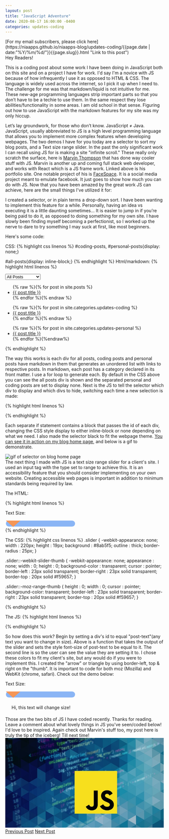 ```yaml
---
layout: post
title: "JavaScript Adventure"
date: 2020-08-17 16:00:00 -0400
categories: updates-coding
---
```

 <meta name="description" content="This is a coding post about work I have been doing in JavaScript both on this site and on a project I have for work.">
<!-- Need to copy/paste to each post: Don't forget to change updates-personal or updates-coding-->
<div class="feed" markdown="1">
 [For my email subscribers, please click here](https://niaapps.github.io/niaapps-blog/updates-coding/{{page.date | date:"%Y/%m/%d/"}}{{page.slug}}.html "Link to this post")
</div>
<link href="/css/syntax.css" rel="stylesheet">
<style>#section-1 ul, #section-2 ul, #section-3 ul{list-style:none;} 
.slider {
  -webkit-appearance: none;
  width             : 220px;
  height            : 19px;
  background        : #8ab5f5;
  outline           : thick;
  border-radius     : 25px;
}
.slider::-webkit-slider-thumb {
  -webkit-appearance: none;
  appearance        : none;
  width             : 0;
  height            : 0;
  background-color  : transparent;
  cursor            : pointer;
  border-left       : 23px solid transparent;
  border-right      : 23px solid transparent;
  border-top        : 20px solid #f59657;
}
.slider::-moz-range-thumb {
  height          : 0;
  width           : 0;
  cursor          : pointer;
  background-color: transparent;
  border-left     : 23px solid transparent;
  border-right    : 23px solid transparent;
  border-top      : 20px solid #f59657;
}
#post-text{padding:20px;}
</style>
Hey Readers!

 This is a coding post about some work I have been doing in JavaScript both on this site and on a project I have for work. I'd say I'm a novice with JS because of how infrequently I use it as opposed to HTML & CSS. The language is widely used across the internet, so I pick it up when I need to. The challenge for me was that markdown/liquid is not intuitive for me. These new-age programming languages strip important parts so that you don’t have to be a techie to use them. In the same respect they lose abilities/functionality in some areas. I am old school in that sense. Figuring out how to use JavaScript with the markdown features for my site was my only hiccup.

Let’s lay groundwork, for those who don’t know. JavaScript ≠ Java. JavaScript, usually abbreviated to JS is a high level programming language that allows you to implement more complex features when developing webpages. The two demos I have for you today are a selector to sort my blog posts, and a Text size range slider. In the past the only significant work I can recall using JS for is making a site "infinite scroll." These really only scratch the surface, here is <a href="https://marvinthompson-code.netlify.app" target="_blank" title="Marvin's Portfolio site">Marvin Thompson</a> that has done way cooler stuff with JS. Marvin is another up and coming full stack web developer, and works with React which is a JS frame work. Linked above is his portfolio site. One notable project of his is <a href="https://facespace.netlify.app" target="_blank" title="FaceSpace is meant to be like Facebook">FaceSpace</a>. It is a social media project meant to emulate facebook. It just goes to show how much you can do with JS. Now that you have been amazed by the great work JS can achieve, here are the small things I've utilized it for:

I created a selector, or in plain terms a drop-down sort. I have been wanting to implement this feature for a while. Personally, having an idea vs executing it is a little daunting sometimes… It is easier to jump in if you’re being paid to do it, as opposed to doing something for my own site. I have slowly been finding myself becoming a perfectionist, so I worked up the nerve to dare to try something I may suck at first, like most beginners.

Here's some code:

CSS:
{% highlight css linenos %}
#coding-posts,
#personal-posts{display: none;}

#all-posts{display: inline-block;}
{% endhighlight %}
Html/markdown:
{% highlight html linenos %}

<!-- Declaring a selector and it's choices. -->
<div class="select-div"> 
  <select name="post-type" id="post-type" onchange="show_post_type(this)">
    <option value="1">All Posts</option>
    <option value="2">Coding Posts</option>
    <option value="3">Personal Posts </option>
  </select>
</div> 
<!-- seperate div for all posts -->
 <div id="all-posts">
  <ul>
  {% raw %}{% for post in site.posts %}
    <li>
      <a href="{{ post.url }}" >{{ post.title }}</a>
     </li>
  {% endfor %}{% endraw %}
  </ul>
</div>
<!-- seperate div for coding posts -->
 <div id="coding-posts">
  <ul>
    {% raw %}{% for post in site.categories.updates-coding %}
      <li>
        <a href="{{ post.url }}" >{{ post.title }}</a>
      </li>  
    {% endfor %}{% endraw %}
  </ul>
</div>
<!-- seperate div for all posts -->
 <div id="personal-posts">
  <ul>
    {% raw %}{% for post in site.categories.updates-personal %}
      <li>
        <a href="{{ post.url }}" >{{ post.title }}</a>
      </li>
    {% endfor %}{%endraw%}
  </ul> 
</div>
{% endhighlight %}

The way this works is each div for all posts, coding posts and personal posts have markdown in them that generates an unordered list with links to respective posts. In markdown, each post has a category declared in its front matter. I use a for loop to generate each. By default in the CSS above you can see the all posts div is shown and the separated personal and coding posts are set to display none. Next is the JS to tell the selector which div to display and which divs to hide, switching each time a new selection is made:

{% highlight html linenos %}
<script>
  function show_post_type(element){
  /*In the HTML above we set the value of all posts to 1, coding posts to 2 
    and personal posts to 3.
    We passed the selector in as element, now test in 3 separate if statements*/ 
  if(element.value == 1){
    document.getElementById("all-posts").style.display = 'inline-block';
    document.getElementById("personal-posts").style.display = 'none';
    document.getElementById("coding-posts").style.display = 'none';
    }
  if(element.value == 2){
    document.getElementById("coding-posts").style.display = 'inline-block';
    document.getElementById("all-posts").style.display = 'none';
    document.getElementById("personal-posts").style.display = 'none';
    }
  if(element.value == 3){
    document.getElementById("personal-posts").style.display = 'inline-block';
    document.getElementById("all-posts").style.display = 'none';
    document.getElementById("coding-posts").style.display = 'none';
    }
  }
  </script>
  {% endhighlight %}

Each separate if statement contains a block that passes the id of each div, changing the CSS style display to either inline-block or none depending on what we need. I also made the selector black to fit the webpage theme. <a href="https://niaapps.github.io/niaapps-blog/" target="_blank" title="">You can see it in action on my blog home page</a>, and below is a gif to demonstrate.
<div class="scale-img">
<img alt="gif of selector on blog home page" src="/../../images/js-demo.gif" onContextMenu="alert('Please don\'t download this photo!');return false;">
</div>
The next thing I made with JS is a text size range slider for a client's site.  I used an input tag with the type set to range to achieve this. It is an accessibility feature that you should consider implementing on your own website. Creating accessible web pages is important in addition to minimum standards being required by law.


The HTML:

{% highlight html linenos %}
<div class="slidecontainer">
<p>Text Size: <span id="size"></span></p>  
<input type="range" min="16" max="30" value="16" class="slider" id="font-range">
</div>
{% endhighlight %}

The CSS:
{% highlight css linenos %}
.slider {
  -webkit-appearance: none;
  width             : 220px;
  height            : 19px;
  background        : #8ab5f5;
  outline           : thick;
  border-radius     : 25px;
}

.slider::-webkit-slider-thumb {
  -webkit-appearance: none;
  appearance        : none;
  width             : 0;
  height            : 0;
  background-color  : transparent;
  cursor            : pointer;
  border-left       : 23px solid transparent;
  border-right      : 23px solid transparent;
  border-top        : 20px solid #f59657;
}

.slider::-moz-range-thumb {
  height          : 0;
  width           : 0;
  cursor          : pointer;
  background-color: transparent;
  border-left     : 23px solid transparent;
  border-right    : 23px solid transparent;
  border-top      : 20px solid #f59657;
}

{% endhighlight %}

The JS:
{% highlight html linenos %}
<script>
  var slider = document.getElementById("font-range");
  var output = document.getElementById("size");
  output.innerHTML = slider.value;  
  slider.oninput = function() {
  output.innerHTML = this.value;
  document.getElementById("post-text").style.fontSize = output.innerHTML;}
</script>
{% endhighlight %}


So how does this work? Begin by setting a div's id to equal "post-text"(any text you want to change in size). Above is a function that takes the output of the slider and sets the style font-size of post-text to be equal to it. The second line is so the user can see the value they are setting it to. I chose these colors to fit my client's site, but any would do if you were to implement this. I created the "arrow" or triangle by using border-left, top & right on the "thumb". It is important to code for both moz (Mozilla) and WebKit (chrome, safari). Check out the demo below:

<div class="slidecontainer">
<p>Text Size: <span id="size"></span></p>  
<input type="range" min="19" max="40" value="19" class="slider" id="font-range">
 </div>

<script>
  var slider = document.getElementById("font-range");
  var output = document.getElementById("size");
  output.innerHTML = slider.value;  
  slider.oninput = function() {
  output.innerHTML = this.value;
  document.getElementById("post-text").style.fontSize = output.innerHTML;}
</script>  

<div id="post-text">Hi, this text will change size!</div>
Those are the two bits of JS I have coded recently. Thanks for reading. Leave a comment about what lovely things in JS you've seen/coded below! I'd love to be inspired. Again check out Marvin's stuff too, my post here is truly the tip of the iceberg! Till next time!


<!-- ex img w/ directory to root and discourage download pop up -->
<div class="thumbnail">
  <img id="img-id" src="/../../images/js.jpg" alt="alt text" onContextMenu="alert('Please don\'t download this photo!');return false;">
  </a>
</div>

<!-- Buttons for Blog post update prev with last post regularly don't forget date and title-->
<div class="button-post">
    <a href="https://niaapps.github.io/niaapps-blog/updates-personal/2020/08/17/What-is-Colorism.html" class="post-button" id="button-nxt">Previous Post</a>
       <a href="https://niaapps.github.io/niaapps-blog/updates-coding/2021/05/26/CUNY-Hackathon.html" class="post-button" id="button-nxt">Next Post</a>
  </div>

